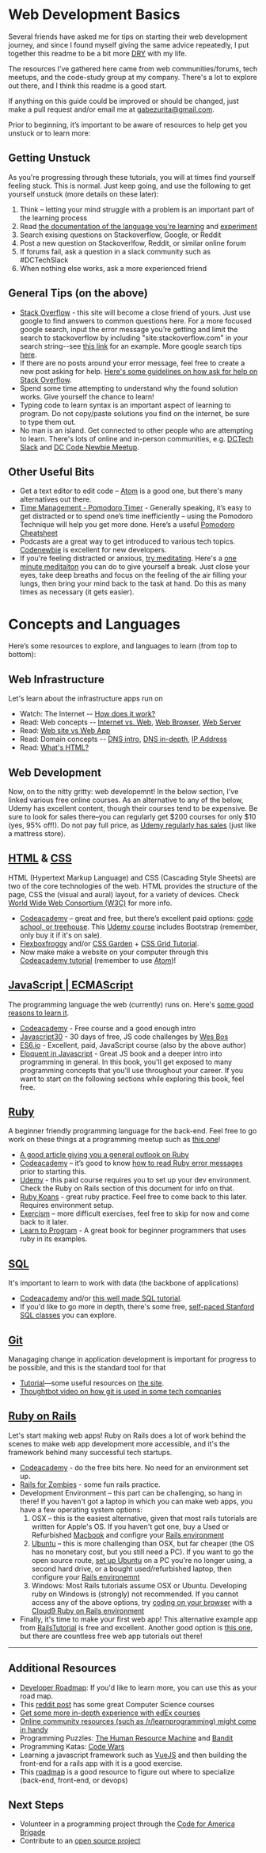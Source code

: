 # Web Development Basics
Several friends have asked me for tips on starting their web development journey, and since I found myself giving the same advice repeatedly, I put together this readme to be a bit more [DRY](https://en.wikipedia.org/wiki/Don%27t_repeat_yourself) with my life.

The resources I've gathered here came from web communities/forums, tech meetups, and the code-study group at my company. There's a lot to explore out there, and I think this readme is a good start.

If anything on this guide could be improved or should be changed, just make a pull request and/or email me at gabezurita@gmail.com.

Prior to beginning, it’s important to be aware of resources to help get you unstuck or to learn more:

## Getting Unstuck
As you're progressing through these tutorials, you will at times find yourself feeling stuck. This is normal. Just keep going, and use the following to get yourself unstuck (more details on these later):
1. Think – letting your mind struggle with a problem is an important part of the learning process
2. Read [the documentation of the language you're learning](http://devdocs.io/ruby~2.4/) and [experiment](https://medium.com/@ArielTeague/the-scientific-method-and-programming-d327594f6e39)
3. Search exising questions on Stackoverflow, Google, or Reddit
4. Post a new question on Stackoverlfow, Reddit, or similar online forum
5. If forums fail, ask a question in a slack community such as #DCTechSlack
6. When nothing else works, ask a more experienced friend

## General Tips (on the above)
* [Stack Overflow](https://stackoverflow.com/) - this site will become a close friend of yours. Just use google to find answers to common questions here. For a more focused google search, input the error message you’re getting and limit the search to stackoverflow by including "site:stackoverflow.com" in your search string--see [this link](https://www.google.com/search?ei=PRJWW5DJOMjBjwTW2oqAAw&q=%22no+implicit+conversion+from+nil+to+integer%22+ruby+site%3Astackoverflow.com&oq=%22no+implicit+conversion+from+nil+to+integer%22+ruby+site%3Astackoverflow.com&gs_l=psy-ab.3...9291.9872..10082...0.0...106.465.4j1......0....1..gws-wiz.......0i71.EoxpbF8ncwE) for an example. More google search tips [here](https://www.reddit.com/r/LifeProTips/comments/3yis0k/lpt_how_to_get_the_most_out_of_googlesearch/). 
* If there are no posts around your error message, feel free to create a new post asking for help. [Here's some guidelines on how ask for help on Stack Overflow](https://stackoverflow.com/help/how-to-ask).    
* Spend some time attempting to understand why the found solution works. Give yourself the chance to learn!
* Typing code to learn syntax is an important aspect of learning to program. Do not copy/paste solutions you find on the internet, be sure to type them out.
* No man is an island. Get connected to other people who are attempting to learn. There's lots of online and in-person communities, e.g. [DCTech Slack](http://www.dctechslack.com/) and [DC Code Newbie Meetup](https://www.meetup.com/CodeNewbie-DC/).

## Other Useful Bits
* Get a text editor to edit code – [Atom](https://atom.io/) is a good one, but there's many alternatives out there.
* [Time Management - Pomodoro Timer](https://cirillocompany.de/pages/pomodoro-technique) - Generally speaking, it’s easy to get distracted or to spend one’s time inefficiently – using the Pomodoro Technique will help you get more done. Here’s a useful [Pomodoro Cheatsheet](http://i.imgur.com/zB4YdEi.png)
* Podcasts are a great way to get introduced to various tech topics. [Codenewbie](https://www.codenewbie.org/podcast) is excellent for new developers.
* If you're feeling distracted or anxious, [try meditating](https://www.youtube.com/watch?v=qxyVCjp48S4). Here's a [one minute meditaiton](https://www.youtube.com/watch?v=c1Ndym-IsQg) you can do to give yourself a break. Just close your eyes, take deep breaths and focus on the feeling of the air filling your lungs, then bring your mind back to the task at hand. Do this as many times as necessary (it gets easier).

# Concepts and Languages
Here’s some resources to explore, and languages to learn (from top to bottom):

## Web Infrastructure
Let's learn about the infrastructure apps run on
* Watch: The Internet -- <a href="https://www.youtube.com/watch?v=AEaKrq3SpW8" target="_blank">How does it work?</a>
* Read: Web concepts -- <a href="http://skillcrush.com/2012/08/19/the-internet-vs-the-web/" target="_blank">Internet vs. Web</a>, <a href="http://skillcrush.com/2012/10/01/web-browsers/" target="_blank">Web Browser</a>, <a href="http://skillcrush.com/2012/07/03/web-server-2/" target="_blank">Web Server</a>
* Read: <a href="http://skillcrush.com/2013/03/28/websites-vs-web-applications/" target="_blank">Web site vs Web App</a>
* Read: Domain concepts -- <a href="http://coding.smashingmagazine.com/2011/05/25/introduction-to-dns-explaining-the-dreaded-dns-delay/" target="_blank">DNS intro</a>, <a href="http://skillcrush.com/2012/04/24/dns/" target="_blank">DNS in-depth</a>, <a href="http://skillcrush.com/2012/07/03/ip-address-2/" target="_blank">IP Address</a>
* Read: <a href="http://skillcrush.com/2012/04/02/html/" target="_blank">What's HTML?</a>

## Web Development
Now, on to the nitty gritty: web developemnt! In the below section, I've linked various free online courses. As an alternative to any of the below, Udemy has excellent content, though their courses tend to be expensive. Be sure to look for sales there–you can regularly get $200 courses for only $10 (yes, 95% off!). Do not pay full price, as [Udemy regularly has sales](https://www.reddit.com/r/learnprogramming/comments/6rc5tf/how_often_do_udemy_courses_go_on_sale/) (just like a mattress store).

## [HTML](http://devdocs.io/html/) & [CSS](http://devdocs.io/css/)
HTML (Hypertext Markup Language) and CSS (Cascading Style Sheets) are two of the core technologies of the web. HTML provides the structure of the page, CSS the (visual and aural) layout, for a variety of devices. Check [World Wide Web Consortium (W3C)](https://www.w3.org/standards/webdesign/htmlcss) for more info.
* [Codeacademy](https://www.codecademy.com/learn/web) – great and free, but there’s excellent paid options: [code school, or treehouse](https://www.reddit.com/r/learnprogramming/comments/1dvhrt/codecademy_vs_code_school_vs_treehouse/). This [Udemy course](https://www.udemy.com/html-css-bootstrap-build-your-first-website-today/) includes Bootstrap (remember, only buy it if it's on sale).
* [Flexboxfroggy](http://flexboxfroggy.com/) and/or [CSS Garden](http://cssgridgarden.com/) + [CSS Grid Tutorial](https://mozilladevelopers.github.io/playground/).
* Now make make a website on your computer through this [Codeacademy tutorial](https://www.codecademy.com/articles/local-web-page) (remember to use [Atom](https://atom.io/))!

## [JavaScript | ECMAScript](http://devdocs.io/javascript/)
The programming language the web (currently) runs on. Here's [some good reasons to learn it](http://www.bestprogramminglanguagefor.me/why-learn-javascript).
* [Codeacademy](https://www.codecademy.com/learn/javascript) - Free course and a good enough intro
* [Javascript30](https://javascript30.com/) - 30 days of free, JS code challenges by [Wes Bos](https://twitter.com/wesbos)
* [ES6.io](https://es6.io/) - Excellent, paid, JavaScript course (also by the above author)  
* [Eloquent in Javascript](http://eloquentjavascript.net/) - Great JS book and a deeper intro into programming in general. In this book, you'll get exposed to many programming concepts that you'll use throughout your career. If you want to start on the following sections while exploring this book, feel free.

## [Ruby](http://devdocs.io/ruby/)
A beginner friendly programming language for the back-end. Feel free to go work on these things at a programming meetup such as [this one](https://www.meetup.com/dcruby/)!
* [A good article giving you a general outlook on Ruby](https://hackhands.com/beginners-guide-ruby/)
* [Codeacademy](https://www.codecademy.com/learn/learn-ruby) – it’s good to know [how to read Ruby error messages](https://learn.co/lessons/ruby-lecture-reading-error-messages) prior to starting this.
* [Udemy](https://www.udemy.com/learn-to-code-with-ruby-lang/) - this paid course requires you to set up your dev environment. Check the Ruby on Rails section of this document for info on that.
* [Ruby Koans](http://rubykoans.com/) - great ruby practice. Feel free to come back to this later. Requires environment setup.
* [Exercism](http://exercism.io/languages/ruby/about) – more difficult exercises, feel free to skip for now and come back to it later.
* [Learn to Program](https://pine.fm/LearnToProgram) - A great book for beginner programmers that uses ruby in its examples.

## [SQL](https://www.reddit.com/r/explainlikeimfive/comments/1jid0b/eli5_what_is_a_database_and_what_is_sql_language/)
It's important to learn to work with data (the backbone of applications)
* [Codeacademy](https://www.codecademy.com/learn/learn-sql) and/or [this well made SQL tutorial](http://sqlzoo.net/wiki/SELECT_basics).
* If you'd like to go more in depth, there's some free, [self-paced Stanford SQL classes](https://lagunita.stanford.edu/courses/DB/SQL/SelfPaced/about) you can explore.

## [Git](https://guides.github.com/introduction/git-handbook/)
Managaging change in application development is important for progress to be possible, and this is the standard tool for that
* [Tutorial](https://learngitbranching.js.org/)—some useful resources on [the site](http://try.github.io/).
* [Thoughtbot video on how git is used in some tech companies](https://thoughtbot.com/upcase/videos/git-workflow)

## [Ruby on Rails](http://devdocs.io/rails/)
Let's start making web apps! Ruby on Rails does a lot of work behind the scenes to make web app development more accessible, and it's the framework behind many successful tech startups.
* [Codeacademy](https://www.codecademy.com/learn/learn-rails) - do the free bits here. No need for an environment set up.
* [Rails for Zombies](http://railsforzombies.org/) - some fun rails practice.
* Development Environment – this part can be challenging, so hang in there! If you haven't got a laptop in which you can make web apps, you have a few operating system options:
    1. OSX – this is the easiest alternative, given that most rails tutorials are written for Apple's OS. If you haven't got one, buy a Used or Refurbished [Macbook](https://www.amazon.com/Apple-MacBook-15-4-Inch-Laptop-Yosemite/dp/B00PZLRWVE/ref=pd_sbs_147_4?) and configre your [Rails environment](https://gorails.com/setup/osx/10.14-mojave)
    2. [Ubuntu](https://help.ubuntu.com/lts/installation-guide/s390x/ch01s01.html) – this is more challenging than OSX, but far cheaper (the OS has no monetary cost, but you still need a PC). If you want to go the open source route, [set up Ubuntu](https://howtoubuntu.org/how-to-install-ubuntu-18-04-bionic-beaver) on a PC you're no longer using, a second hard drive, or a bought used/refurbished laptop, then configure your [Rails environemnt](https://www.howtoforge.com/tutorial/ubuntu-ruby-on-rails/)
    3. Windows: Most Rails tutorials assume OSX or Ubuntu. Developing ruby on Windows is (strongly) not recommended. If you cannot access any of the above options, try [coding on your browser](https://aws.amazon.com/cloud9/?origin=c9io) with a [Cloud9 Ruby on Rails environment](http://railsapps.github.io/rubyonrails-cloud9.html)
* Finally, it's time to make your first web app! This alternative example app from [RailsTutorial](https://www.railstutorial.org/book/beginning) is free and excellent. Another good option is [this one](https://emkaydeum.wordpress.com/2016/04/28/tutorial-build-a-rails-app-using-the-nasa-astronomy-photo-of-the-day-api/), but there are countless free web app tutorials out there!
___
## Additional Resources
* [Developer Roadmap](https://github.com/kamranahmedse/developer-roadmap): If you'd like to learn more, you can use this as your road map. 
* This [reddit post](https://amp.reddit.com/r/learnprogramming/comments/43dvma/best_online_courses_you_took/) has some great Computer Science courses
* [Get some more in-depth experience with edEx courses](https://www.edx.org/course/introduction-computer-science-mitx-6-00-1x-11)
* [Online community resources (such as /r/learnprogramming) might come in handy](https://www.reddit.com/r/learnprogramming/wiki/index)
* Programming Puzzles: [The Human Resource Machine](https://tomorrowcorporation.com/humanresourcemachine) and [Bandit](http://overthewire.org/wargames/bandit/)
* Programming Katas: [Code Wars](http://www.codewars.com/)
* Learning a javascript framework such as [VueJS](https://vuejs.org/v2/guide/) and then building the front-end for a rails app with it is a good exercise.
* This [roadmap](https://codeburst.io/the-2018-web-developer-roadmap-826b1b806e8d) is a good resource to figure out where to specialize (back-end, front-end, or devops)

## Next Steps
* Volunteer in a programming project through the [Code for America Brigade](http://brigade.codeforamerica.org/brigade/)
* Contribute to an [open source project](https://github.com/MunGell/awesome-for-beginners)
